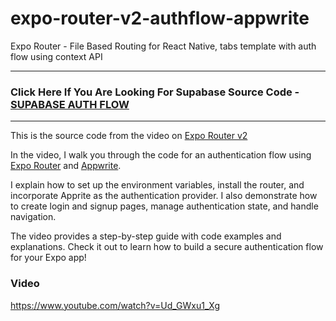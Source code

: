 # expo-router-v2-authflow-appwrite
Expo Router - File Based Routing for React Native, tabs template with auth flow using context API

---
### Click Here If You Are Looking For Supabase Source Code - [SUPABASE AUTH FLOW](https://github.com/aaronksaunders/expo-router-v2-authflow-appwrite/tree/feature/supabase)
---

This is the source code from the video on [Expo Router v2](https://blog.expo.dev/introducing-expo-router-v2-3850fd5c3ca1)

In the video, I walk you through the code for an authentication flow using [Expo Router](https://docs.expo.dev/routing/introduction/) and [Appwrite](https://appwrite.io/docs/getting-started-for-web). 

I explain how to set up the environment variables, install the router, and incorporate Apprite as the authentication provider. I also demonstrate how to create login and signup pages, manage authentication state, and handle navigation. 

The video provides a step-by-step guide with code examples and explanations. Check it out to learn how to build a secure authentication flow for your Expo app!

### Video 
https://www.youtube.com/watch?v=Ud_GWxu1_Xg
